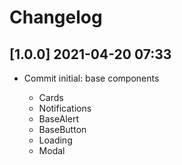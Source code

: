 # Changelog

## [1.0.0] 2021-04-20 07:33

* Commit initial: base components

  - Cards
  - Notifications
  - BaseAlert
  - BaseButton
  - Loading
  - Modal